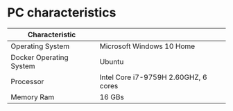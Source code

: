 # PC characteristics

| Characteristic          |                                      |
| ----------------------- | ------------------------------------ |
| Operating System        | Microsoft Windows 10 Home            |
| Docker Operating System | Ubuntu                               |
| Processor               | Intel Core i7-9759H 2.60GHZ, 6 cores |
| Memory Ram              | 16 GBs                               |
